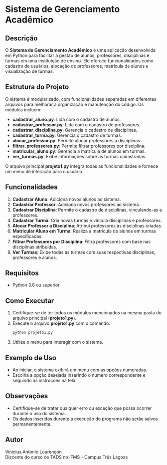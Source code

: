 # Sistema de Gerenciamento Acadêmico

## Descrição
O **Sistema de Gerenciamento Acadêmico** é uma aplicação desenvolvida em Python para facilitar a gestão de alunos, professores, disciplinas e turmas em uma instituição de ensino. Ele oferece funcionalidades como cadastro de usuários, alocação de professores, matrícula de alunos e visualização de turmas.

## Estrutura do Projeto
O sistema é modularizado, com funcionalidades separadas em diferentes arquivos para melhorar a organização e manutenção do código. Os módulos incluem:

- **cadastrar_aluno.py**: Lida com o cadastro de alunos.
- **cadastrar_professor.py**: Lida com o cadastro de professores.
- **cadastrar_disciplina.py**: Gerencia o cadastro de disciplinas.
- **cadastrar_turma.py**: Gerencia o cadastro de turmas.
- **alocar_professor.py**: Permite alocar professores a disciplinas.
- **filtrar_professores.py**: Permite filtrar professores por disciplina.
- **matricular_aluno.py**: Gerencia a matrícula de alunos em turmas.
- **ver_turmas.py**: Exibe informações sobre as turmas cadastradas.

O arquivo principal **projeto1.py** integra todas as funcionalidades e fornece um menu de interação para o usuário.

## Funcionalidades
1. **Cadastrar Aluno**: Adiciona novos alunos ao sistema.
2. **Cadastrar Professor**: Adiciona novos professores ao sistema.
3. **Cadastrar Disciplina**: Permite o cadastro de disciplinas, vinculando-as a professores.
4. **Cadastrar Turma**: Cria novas turmas e vincula disciplinas e professores.
5. **Alocar Professor a Disciplina**: Atribui professores às disciplinas criadas.
6. **Matricular Aluno em Turma**: Realiza a matrícula de alunos em turmas especificadas.
7. **Filtrar Professores por Disciplina**: Filtra professores com base nas disciplinas atribuídas.
8. **Ver Turmas**: Exibe todas as turmas com suas respectivas disciplinas, professores e alunos.

## Requisitos
- Python 3.8 ou superior

## Como Executar
1. Certifique-se de ter todos os módulos mencionados na mesma pasta do arquivo principal (**projeto1.py**).
2. Execute o arquivo **projeto1.py** com o comando:
   ```bash
   python projeto1.py
   ```
3. Utilize o menu para interagir com o sistema.

## Exemplo de Uso
- Ao iniciar, o sistema exibirá um menu com as opções numeradas.
- Escolha a opção desejada inserindo o número correspondente e seguindo as instruções na tela.

## Observações
- Certifique-se de tratar qualquer erro ou exceção que possa ocorrer durante o uso do sistema.
- Os dados inseridos durante a execução do programa não serão salvos permanentemente.

## Autor
Vinicius Antonio Lourençon  
Discente do curso de TADS no IFMS - Campus Três Lagoas

